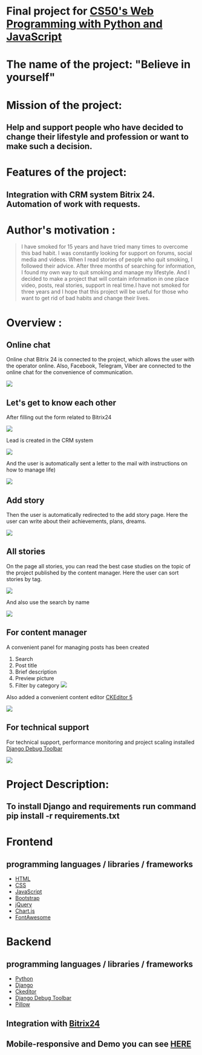 # Final project for [CS50's Web Programming with Python and JavaScript](https://www.edx.org/course/cs50s-web-programming-with-python-and-javascript)

# The name of the project: "Believe in yourself"

# Mission of the project:
## Help and support people who have decided to change their lifestyle and profession or want to make such a decision.

# Features of the project:

## Integration with CRM system Bitrix 24. Automation of work with requests.

# Author's motivation : 
> I have smoked for 15 years and have tried many times to overcome this bad habit. I was constantly looking for support on forums, social media and videos. When I read stories of people who quit smoking, I followed their advice. After three months of searching for information, I found my own way to quit smoking and manage my lifestyle. And I decided to make a project that will contain information in one place video, posts, real stories, support in real time.I have not smoked for three years and I hope that this project will be useful for those who want to get rid of bad habits and change their lives.

# Overview :

## Online chat

Online chat Bitrix 24 is connected to the project, which allows the user with the operator online. Also, Facebook, Telegram, Viber are connected to the online chat for the convenience of communication.

![](static/screenshots/111851.png)

## Let's get to know each other
After filling out the form related to Bitrix24 

![](static/screenshots/112610.png)

Lead is created in the CRM system

![](static/screenshots/112934.png)

And the user is automatically sent a letter to the mail with instructions on how to manage life)

![](static/screenshots/113139.png)

## Add story 

Then the user is automatically redirected to the add story page. Here the user can write about their achievements, plans, dreams.

![](static/screenshots/113246.png)

## All stories

On the page all stories, you can read the best case studies on the topic of the project published by the content manager.
Here the user can sort stories by tag.

![](static/screenshots/113513.png)

And also use the search by name

![](static/screenshots/113704.png)

## For content manager
A convenient panel for managing posts has been created
1. Search
2. Post title
3. Brief description
4. Preview picture
5. Filter by category
![](static/screenshots/114347.png)


Also added a convenient content editor [CKEditor 5](https://ckeditor.com/ )

![](static/screenshots/114630.png)

## For technical support

For technical support, performance monitoring and project scaling installed [ Django Debug Toolbar](https://django-debug-toolbar.readthedocs.io/en/latest/changes.html)

![](static/screenshots/114855.png)

# Project Description:

## To install Django and requirements run command pip install -r requirements.txt


# Frontend 

## programming languages / libraries / frameworks

* [HTML](https://www.w3schools.com/html/default.asp)
* [CSS]( https://www.w3schools.com/css/default.asp)
* [JavaScript](https://www.w3schools.com/js/DEFAULT.asp)
* [Bootstrap](https://getbootstrap.com/)
* [jQuery](https://jquery.com/)
* [Chart.js](https://www.chartjs.org/)
* [FontAwesome](https://fontawesome.com/)

# Backend

## programming languages / libraries / frameworks
* [Python](https://www.python.org/) 
* [Django](https://www.djangoproject.com/)
* [Ckeditor](https://ckeditor.com/)
* [ Django Debug Toolbar](https://django-debug-toolbar.readthedocs.io/en/latest/#)
* [Pillow](https://pillow.readthedocs.io/en/stable/)

## Integration with [Bitrix24](https://www.bitrix24.com/)

## Mobile-responsive and Demo you can see [HERE](https://www.youtube.com/watch?v=ZCshkhhilZY&feature=youtu.be)




